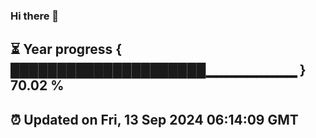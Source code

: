 ### Hi there 👋
⏳ Year progress { █████████████████████▁▁▁▁▁▁▁▁▁ } 70.02 %
---
⏰ Updated on Fri, 13 Sep 2024 06:14:09 GMT
---
